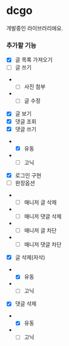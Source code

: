 # dcgo

개발중인 라이브러리에요.

### 추가할 기능
- [x] 글 목록 가져오기
- [ ] 글 쓰기
- - [ ] 사진 첨부
- - [ ] 글 수정
- [x] 글 보기
- [x] 댓글 조회
- [x] 댓글 쓰기
- - [x] 유동
- - [ ] 고닉
- [x] 로그인 구현
- [ ] 완장옵션 
- - [ ] 매니저 글 삭제
- - [ ] 매니저 댓글 삭제
- - [ ] 매니저 글 차단
- - [ ] 매니저 댓글 차단
- [x] 글 삭제(자삭)
- - [x] 유동
- - [ ] 고닉
- [x] 댓글 삭제
- - [x] 유동
- - [ ] 고닉